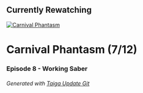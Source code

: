 ﻿
## Currently Rewatching

[![Carnival Phantasm](https://s4.anilist.co/file/anilistcdn/media/anime/cover/medium/bx10012-MNLVctKXaIAf.jpg)](https://anilist.co/anime/10012)

# Carnival Phantasm (7/12)

### Episode 8 - Working Saber

###### *Generated with [Taiga Update Git](https://github.com/nike4613/taiga-update-git)*